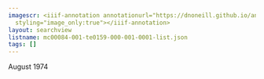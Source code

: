 ```yaml
---
imagescr: <iiif-annotation annotationurl="https://dnoneill.github.io/annotate/annotations/mc00084-001-te0159-000-001-0001-004.json"
  styling="image_only:true"></iiif-annotation>
layout: searchview
listname: mc00084-001-te0159-000-001-0001-list.json
tags: []
---
```

August 1974